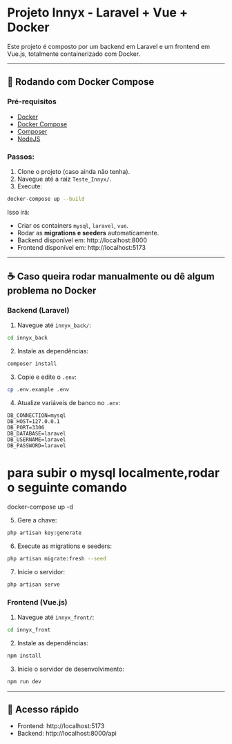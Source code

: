 # Projeto Innyx - Laravel + Vue + Docker

Este projeto é composto por um backend em Laravel e um frontend em Vue.js, totalmente containerizado com Docker.

---

## 🐳 Rodando com Docker Compose

### Pré-requisitos
- [Docker](https://www.docker.com/)
- [Docker Compose](https://docs.docker.com/compose/)
- [Composer](https://getcomposer.org/download/)
- [NodeJS](https://nodejs.org/en)

### Passos:

1. Clone o projeto (caso ainda não tenha).
2. Navegue até a raiz `Teste_Innyx/`.
3. Execute:

```bash
docker-compose up --build
```

Isso irá:
- Criar os containers `mysql`, `laravel`, `vue`.
- Rodar as **migrations e seeders** automaticamente.
- Backend disponível em: http://localhost:8000
- Frontend disponível em: http://localhost:5173

---

## ☕ Caso queira rodar manualmente ou dê algum problema no Docker

### Backend (Laravel)

1. Navegue até `innyx_back/`:

```bash
cd innyx_back
```

2. Instale as dependências:

```bash
composer install
```

3. Copie e edite o `.env`:

```bash
cp .env.example .env
```

4. Atualize variáveis de banco no `.env`:

```
DB_CONNECTION=mysql
DB_HOST=127.0.0.1
DB_PORT=3306
DB_DATABASE=laravel
DB_USERNAME=laravel
DB_PASSWORD=laravel
```
# para subir o mysql localmente,rodar  o seguinte comando
  docker-compose up -d

5. Gere a chave:

```bash
php artisan key:generate
```

6. Execute as migrations e seeders:

```bash
php artisan migrate:fresh --seed
```

7. Inicie o servidor:

```bash
php artisan serve
```

### Frontend (Vue.js)

1. Navegue até `innyx_front/`:

```bash
cd innyx_front
```

2. Instale as dependências:

```bash
npm install
```

3. Inicie o servidor de desenvolvimento:

```bash
npm run dev
```

---

## 🧪 Acesso rápido

- Frontend: http://localhost:5173
- Backend: http://localhost:8000/api
